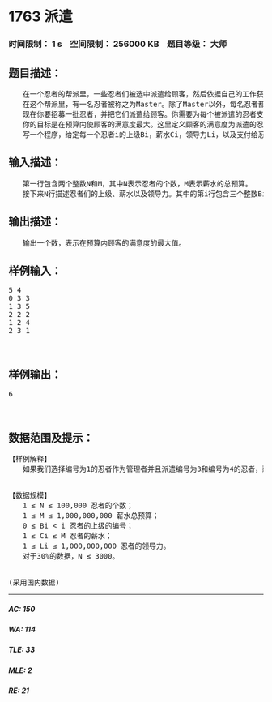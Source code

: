 # 1763 派遣   
### 时间限制： 1 s&nbsp;&nbsp;&nbsp;&nbsp;空间限制： 256000 KB&nbsp;&nbsp;&nbsp;&nbsp;题目等级： 大师  
## 题目描述：  

<pre>
　　在一个忍者的帮派里，一些忍者们被选中派遣给顾客，然后依据自己的工作获取报偿。  
　　在这个帮派里，有一名忍者被称之为Master。除了Master以外，每名忍者都有且仅有一个上级。为保密，同时增强忍者们的领导力，所有与他们工作相关的指令总是由上级发送给他的直接下属，而不允许通过其他的方式发送。  
　　现在你要招募一批忍者，并把它们派遣给顾客。你需要为每个被派遣的忍者支付一定的薪水，同时使得支付的薪水总额不超过你的预算。另外，为了发送指令，你需要选择一名忍者作为管理者，要求这个管理者可以向所有被派遣的忍者发送指令，在发送指令时，任何忍者（不管是否被派遣）都可以作为消息的传递人。管理者自己可以被派遣，也可以不被派遣。当然，如果管理者没有被派遣，你就不需要支付管理者的薪水。  
　　你的目标是在预算内使顾客的满意度最大。这里定义顾客的满意度为派遣的忍者总数乘以管理者的领导力，其中每个忍者的领导力也是一定的。  
　　写一个程序，给定每一个忍者i的上级Bi，薪水Ci，领导力Li，以及支付给忍者们的薪水总预算M，输出在预算内满足上述要求时顾客满意度的最大值。
</pre>
  
  
## 输入描述：  

<pre>
　　第一行包含两个整数N和M，其中N表示忍者的个数，M表示薪水的总预算。  
　　接下来N行描述忍者们的上级、薪水以及领导力。其中的第i行包含三个整数Bi , Ci , Li分别表示第i个忍者的上级，薪水以及领导力。Master满足Bi= 0，并且每一个忍者的上级的编号一定小于自己的编号 Bi < i。
</pre>
  
  
## 输出描述：  

<pre>
　　输出一个数，表示在预算内顾客的满意度的最大值。
</pre>
  
  
## 样例输入：  

<pre>
5 4  
0 3 3  
1 3 5  
2 2 2  
1 2 4  
2 3 1
  

</pre>
  
  
## 样例输出：  

<pre>
6
  

</pre>
  
  
## 数据范围及提示：  

<pre>
【样例解释】
　　如果我们选择编号为1的忍者作为管理者并且派遣编号为3和编号为4的忍者，薪水总和为4，没有超过总预算4。因为派遣了2个忍者并且管理者的领导力为3，用户的满意度为2 × 3 = 6，是可以得到的用户满意度的最大值。
  

【数据规模】
　　1 ≤ N ≤ 100,000 忍者的个数；  
　　1 ≤ M ≤ 1,000,000,000 薪水总预算；  
　　0 ≤ Bi < i 忍者的上级的编号；  
　　1 ≤ Ci ≤ M 忍者的薪水；  
　　1 ≤ Li ≤ 1,000,000,000 忍者的领导力。  
　　对于30%的数据，N ≤ 3000。
  

(采用国内数据)
</pre>
  
  
***  

##### AC: 150  
##### WA: 114  
##### TLE: 33  
##### MLE: 2  
##### RE: 21  
